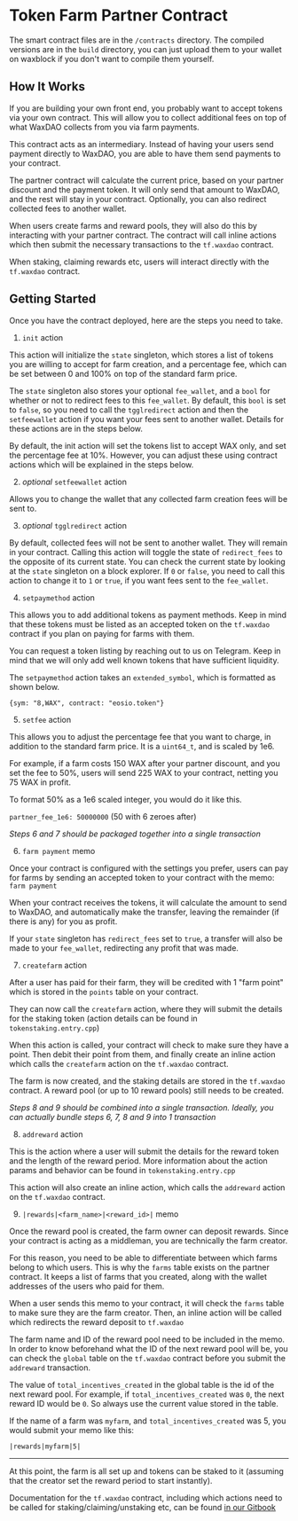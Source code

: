 # Token Farm Partner Contract

The smart contract files are in the `/contracts` directory. The compiled versions are in the `build` directory, you can just upload them to your wallet on waxblock if you don't want to compile them yourself.

## How It Works

If you are building your own front end, you probably want to accept tokens via your own contract. This will allow you to collect additional fees on top of what WaxDAO collects from you via farm payments.

This contract acts as an intermediary. Instead of having your users send payment directly to WaxDAO, you are able to have them send payments to your contract. 

The partner contract will calculate the current price, based on your partner discount and the payment token. It will only send that amount to WaxDAO, and the rest will stay in your contract. Optionally, you can also redirect collected fees to another wallet.

When users create farms and reward pools, they will also do this by interacting with your partner contract. The contract will call inline actions which then submit the necessary transactions to the `tf.waxdao` contract.

When staking, claiming rewards etc, users will interact directly with the `tf.waxdao` contract.

## Getting Started

Once you have the contract deployed, here are the steps you need to take.

1. `init` action

This action will initialize the `state` singleton, which stores a list of tokens you are willing to accept for farm creation, and a percentage fee, which can be set between 0 and 100% on top of the standard farm price.

The `state` singleton also stores your optional `fee_wallet`, and a `bool` for whether or not to redirect fees to this `fee_wallet`. By default, this `bool` is set to `false`, so you need to call the `tgglredirect` action and then the `setfeewallet` action if you want your fees sent to another wallet. Details for these actions are in the steps below.

By default, the init action will set the tokens list to accept WAX only, and set the percentage fee at 10%. However, you can adjust these using contract actions which will be explained in the steps below.

2. *optional* `setfeewallet` action

Allows you to change the wallet that any collected farm creation fees will be sent to.

3. *optional* `tgglredirect` action

By default, collected fees will not be sent to another wallet. They will remain in your contract. Calling this action will toggle the state of `redirect_fees` to the opposite of its current state. You can check the current state by looking at the `state` singleton on a block explorer. If `0` or `false`, you need to call this action to change it to `1` or `true`, if you want fees sent to the `fee_wallet`.

4. `setpaymethod` action

This allows you to add additional tokens as payment methods. Keep in mind that these tokens must be listed as an accepted token on the `tf.waxdao` contract if you plan on paying for farms with them.

You can request a token listing by reaching out to us on Telegram. Keep in mind that we will only add well known tokens that have sufficient liquidity.

The `setpaymethod` action takes an `extended_symbol`, which is formatted as shown below.

`{sym: "8,WAX", contract: "eosio.token"}`

5. `setfee` action

This allows you to adjust the percentage fee that you want to charge, in addition to the standard farm price. It is a `uint64_t`, and is scaled by 1e6.

For example, if a farm costs 150 WAX after your partner discount, and you set the fee to 50%, users will send 225 WAX to your contract, netting you 75 WAX in profit.

To format 50% as a 1e6 scaled integer, you would do it like this.

`partner_fee_1e6: 50000000`  (50 with 6 zeroes after)

*Steps 6 and 7 should be packaged together into a single transaction*

6. `farm payment` memo

Once your contract is configured with the settings you prefer, users can pay for farms by sending an accepted token to your contract with the memo: `farm payment`

When your contract receives the tokens, it will calculate the amount to send to WaxDAO, and automatically make the transfer, leaving the remainder (if there is any) for you as profit.

If your `state` singleton has `redirect_fees` set to `true`, a transfer will also be made to your `fee_wallet`, redirecting any profit that was made.

7. `createfarm` action

After a user has paid for their farm, they will be credited with 1 "farm point" which is stored in the `points` table on your contract.

They can now call the `createfarm` action, where they will submit the details for the staking token (action details can be found in `tokenstaking.entry.cpp`)

When this action is called, your contract will check to make sure they have a point. Then debit their point from them, and finally create an inline action which calls the `createfarm` action on the `tf.waxdao` contract.

The farm is now created, and the staking details are stored in the `tf.waxdao` contract. A reward pool (or up to 10 reward pools) still needs to be created.

*Steps 8 and 9 should be combined into a single transaction. Ideally, you can actually bundle steps 6, 7, 8 and 9 into 1 transaction*

8. `addreward` action

This is the action where a user will submit the details for the reward token and the length of the reward period. More information about the action params and behavior can be found in `tokenstaking.entry.cpp`

This action will also create an inline action, which calls the `addreward` action on the `tf.waxdao` contract.

9. `|rewards|<farm_name>|<reward_id>|` memo

Once the reward pool is created, the farm owner can deposit rewards. Since your contract is acting as a middleman, you are technically the farm creator.

For this reason, you need to be able to differentiate between which farms belong to which users. This is why the `farms` table exists on the partner contract. It keeps a list of farms that you created, along with the wallet addresses of the users who paid for them.

When a user sends this memo to your contract, it will check the `farms` table to make sure they are the farm creator. Then, an inline action will be called which redirects the reward deposit to `tf.waxdao`

The farm name and ID of the reward pool need to be included in the memo. In order to know beforehand what the ID of the next reward pool will be, you can check the `global` table on the `tf.waxdao` contract before you submit the `addreward` transaction.

The value of `total_incentives_created` in the global table is the id of the next reward pool. For example, if `total_incentives_created` was `0`, the next reward ID would be `0`. So always use the current value stored in the table.

If the name of a farm was `myfarm`, and `total_incentives_created` was 5, you would submit your memo like this:

`|rewards|myfarm|5|`

--- 

At this point, the farm is all set up and tokens can be staked to it (assuming that the creator set the reward period to start instantly).

Documentation for the `tf.waxdao` contract, including which actions need to be called for staking/claiming/unstaking etc, can be found [in our Gitbook](https://waxdao.gitbook.io/waxdao)